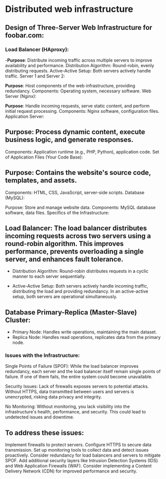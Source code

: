# Distributed web infrastructure
## Design of Three-Server Web Infrastructure for foobar.com:

### Load Balancer (HAproxy):

-**Purpose**: Distribute incoming traffic across multiple servers to improve availability and performance.
Distribution Algorithm: Round-robin, evenly distributing requests.
Active-Active Setup: Both servers actively handle traffic.
Server 1 and Server 2:

**Purpose**: Host components of the web infrastructure, providing redundancy.
Components: Operating system, necessary software.
Web Server (Nginx):

**Purpose**: Handle incoming requests, serve static content, and perform initial request processing.
Components: Nginx software, configuration files.
Application Server:

## Purpose: Process dynamic content, execute business logic, and generate responses.
Components: Application runtime (e.g., PHP, Python), application code.
Set of Application Files (Your Code Base):

## Purpose: Contains the website's source code, templates, and assets.
Components: HTML, CSS, JavaScript, server-side scripts.
Database (MySQL):

Purpose: Store and manage website data.
Components: MySQL database software, data files.
Specifics of the Infrastructure:

## Load Balancer: The load balancer distributes incoming requests across two servers using a round-robin algorithm. This improves performance, prevents overloading a single server, and enhances fault tolerance.

* Distribution Algorithm: Round-robin distributes requests in a cyclic manner to each server sequentially.

* Active-Active Setup: Both servers actively handle incoming traffic, distributing the load and providing redundancy. In an active-active setup, both servers are operational simultaneously.

## Database Primary-Replica (Master-Slave) Cluster:

* Primary Node: Handles write operations, maintaining the main dataset.
* Replica Node: Handles read operations, replicates data from the primary node.

### Issues with the Infrastructure:

Single Points of Failure (SPOF): While the load balancer improves redundancy, each server and the load balancer itself remain single points of failure. If one of them fails, the entire system could become unavailable.

Security Issues: Lack of firewalls exposes servers to potential attacks. Without HTTPS, data transmitted between users and servers is unencrypted, risking data privacy and integrity.

No Monitoring: Without monitoring, you lack visibility into the infrastructure's health, performance, and security. This could lead to undetected issues and downtime.

## To address these issues:

Implement firewalls to protect servers.
Configure HTTPS to secure data transmission.
Set up monitoring tools to collect data and detect issues proactively.
Consider redundancy for load balancers and servers to mitigate SPOF.
Add additional security layers like Intrusion Detection Systems (IDS) and Web Application Firewalls (WAF).
Consider implementing a Content Delivery Network (CDN) for improved performance and security.
